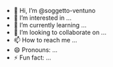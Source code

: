 - 👋 Hi, I’m @soggetto-ventuno
- 👀 I’m interested in ...
- 🌱 I’m currently learning ...
- 💞️ I’m looking to collaborate on ...
- 📫 How to reach me ...
- 😄 Pronouns: ...
- ⚡ Fun fact: ...

<!---
soggetto-ventuno/soggetto-ventuno is a ✨ special ✨ repository because its `README.md` (this file) appears on your GitHub profile.
You can click the Preview link to take a look at your changes.
--->
